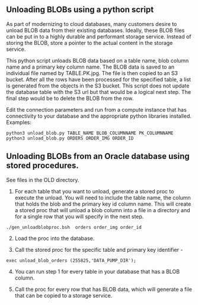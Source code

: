 ## Unloading BLOBs using a python script
As part of modernizing to cloud databases, many customers desire to unload BLOB data from their existing databases. Ideally, these BLOB files can be put in to a highly durable and performant storage service. Instead of storing the BLOB, store a pointer to the actual content in the storage service.

This python script unloads BLOB data based on a table name, blob column name and a primary key column name. The BLOB data is saved to an individual file named by TABLE.PK.jpg. The file is then copied to an S3 bucket. After all the rows have been processed for the specified table, a list is generated from the objects in the S3 bucket. This script does not update the database table with the S3 url but that would be a logical next step. The final step would be to delete the BLOB from the row.

Edit the connection parameters and run from a compute instance that has connectivity to your database and the appropriate python libraries installed.
Examples:
```
python3 unload_blob.py TABLE_NAME BLOB_COLUMNNAME PK_COLUMNNAME
python3 unload_blob.py ORDERS ORDER_IMG ORDER_ID
```

## Unloading BLOBs from an Oracle database using stored procedures.
See files in the OLD directory.
1. For each table that you want to unload, generate a stored proc to execute the unload. You will need to include the table name, the column that holds the blob and the primary key id column name. This will create a stored proc that will unload a blob column into a file in a directory and for a single row that you will specify in the next step.
```
./gen_unloadblobproc.bsh  orders order_img order_id
```
2. Load the proc into the database.

3. Call the stored proc for the specific table and primary key identifier - 
```
exec unload_blob_orders (255825,'DATA_PUMP_DIR');
```
4. You can run step 1 for every table in your database that has a BLOB column.

5. Call the proc for every row that has BLOB data, which will generate a file that can be copied to a storage service.


